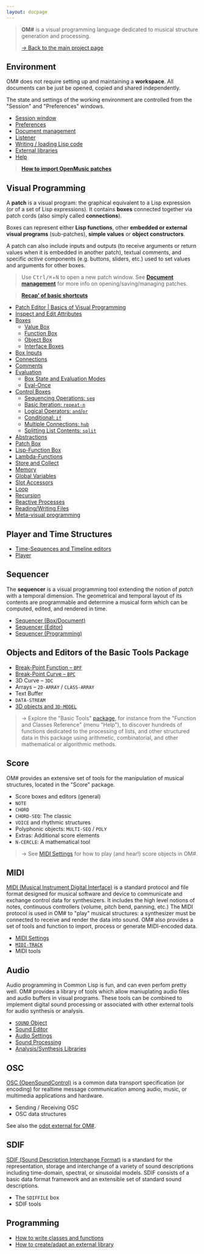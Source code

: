 ```yaml
---
layout: docpage
---
```


> **OM#** is a visual programming language dedicated to musical structure generation and processing.
>
> [&rarr; Back to the main project page](..)

## Environment

OM# does not require setting up and maintaining a **workspace**. All documents can be just be opened, copied and shared independently.

The state and settings of the working environment are controlled from the "Session" and "Preferences" windows.

- [Session window](session)
- [Preferences](preferences)
- [Document management](doc-management)
- [Listener](listener)
- [Writing / loading Lisp code](lisp)
- [External libraries](libraries)
- [Help](help)

> **[How to import OpenMusic patches](import-from-om)**


## Visual Programming

A **patch** is a visual program: the graphical equivalent to a Lisp expression (or of a set of Lisp expressions). It contains **boxes** connected together via patch cords (also simply called **connections**).

Boxes can represent either **Lisp functions**, other **embedded or external visual programs** (sub-patches), **simple values** or **object constructors**.

A patch can also include inputs and outputs (to receive arguments or return values when it is embedded in another patch), textual comments, and specific _active_ components (e.g. buttons, sliders, etc.) used to set values and arguments for other boxes.


> Use <kbd>Ctrl/⌘</kbd>+<kbd>N</kbd> to open a new patch window. See **[Document management](doc-management)** for more info on opening/saving/managing patches.

> **[Recap' of basic shortcuts](basic-commands)**


- [Patch Editor \| Basics of Visual Programming](patch)
- [Inspect and Edit Attributes](inspector)
- [Boxes](box)
  - [Value Box](value-box)
  - [Function Box](function-box)
  - [Object Box](objects)
  - [Interface Boxes](interface-boxes)
- [Box Inputs](box-inputs)
- [Connections](connections)
- [Comments](comments)
- [Evaluation](eval)
  - [Box State and Evaluation Modes](eval-modes)
  - [Eval-Once](eval-once)
- [Control Boxes](control)
  - [Sequencing Operations: `seq`](seq)
  - [Basic Iteration: `repeat-n`](repeat-n)
  - [Logical Operators: `and`/`or`](logic)
  - [Conditional: `if`](if)
  - [Multiple Connections: `hub`](hub)
  - [Splitting List Contents: `split`](split)
- [Abstractions](abstraction)
- [Patch Box](patch-box)
- [Lisp-Function Box](lispfun-box)
- [Lambda-Functions](lambda)
- [Store and Collect](store-collect)
- [Memory](memory)
- [Global Variables](global-variable)
- [Slot Accessors](slots)
- [Loop](loop)
- [Recursion](recursion)
- [Reactive Processes](reactive)
- [Reading/Writing Files](file-io)
- [Meta-visual programming](meta)


## Player and Time Structures

- [Time-Sequences and Timeline editors](time-sequence)
- [Player](player)

## Sequencer

The **sequencer** is a visual programming tool extending the notion of _patch_ with a temporal dimension.
The geometrical and temporal layout of its contents are programmable and determine a musical form which can be computed, edited, and rendered in time.

- [Sequencer (Box/Document)](sequencer)
- [Sequencer (Editor)](sequencer-editor)
- [Sequencer (Programming)](sequencer-programming)

## Objects and Editors of the Basic Tools Package

- [Break-Point Function – `BPF`](bpf)
- [Break-Point Curve – `BPC`](bpc)
- 3D Curve – `3DC`
- Arrays – `2D-ARRAY` / `CLASS-ARRAY`
- Text Buffer
- `DATA-STREAM`
- [3D objects and `3D-MODEL`](3d-model)

> &rarr; Explore the "Basic Tools" [package](session#the-packages-library-tab), for instance from the "Function and Classes Reference" (menu "Help"), to discover hundreds of functions dedicated to the processing of lists, and other structured data in this package using arithmetic, combinatorial, and other mathematical or algorithmic methods.


## Score

OM# provides an extensive set of tools for the manipulation of musical structures, located in the "Score" package.

- Score boxes and editors (general)
- `NOTE`
- `CHORD`
- `CHORD-SEQ`: The classic
- `VOICE` and rhythmic structures
- Polyphonic objects: `MULTI-SEQ` / `POLY`
- Extras: Additional score elements
- `N-CERCLE`: A mathematical tool

> &rarr; See [MIDI Settings](midi-settings) for how to play (and hear!) score objects in OM#.

## MIDI

[MIDI (Musical Instrument Digital Interface)](https://www.midi.org/) is a standard protocol and file format designed for musical software and device to communicate and exchange control data for synthesizers. It includes the high level notions of notes, continuous controllers (volume, pitch bend, panning, etc.)
The MIDI protocol is used in OM# to "play" musical structures: a synthesizer must be connected to receive and render the data into sound.
OM# also provides a set of tools and function to import, process or generate MIDI-encoded data.

- [MIDI Settings](midi-settings)
- [`MIDI-TRACK`](midi-track)
- MIDI tools


## Audio

Audio programming in Common Lisp is fun, and can even perfom pretty well. OM# provides a library of tools which allow maniuplating audio files and audio buffers in visual programs. These tools can be combined to implement digital sound processing or associated with other external tools for audio synthesis or analysis.

- [`SOUND` Object](sound)
- [Sound Editor](sound-editor)
- [Audio Settings](audio-settings)
- [Sound Processing](sound-processing)
- [Analysis/Synthesis Libraries](sound-libs)

## OSC

[OSC (OpenSoundControl)](http://opensoundcontrol.org/) is a common data transport specification (or encoding) for realtime message communication among audio, music, or multimedia applications and hardware.

- Sending / Receiving OSC
- OSC data structures

See also the [odot external for OM#](https://github.com/cac-t-u-s/o.OM).

## SDIF

[SDIF (Sound Description Interchange Format)](http://sdif.sourceforge.net/) is a standard for the representation, storage and interchange of a variety of sound descriptions including time-domain, spectral, or sinusoidal models. SDIF consists of a basic data format framework and an extensible set of standard sound descriptions.

- The `SDIFFILE` box
- SDIF tools

## Programming

- [How to write classes and functions](write-code)
- [How to create/adapt an external library](write-library)


